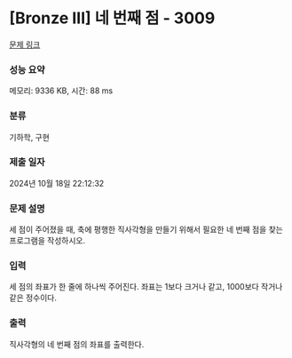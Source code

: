 # [Bronze III] 네 번째 점 - 3009 

[문제 링크](https://www.acmicpc.net/problem/3009) 

### 성능 요약

메모리: 9336 KB, 시간: 88 ms

### 분류

기하학, 구현

### 제출 일자

2024년 10월 18일 22:12:32

### 문제 설명

<p style="user-select: auto !important;">세 점이 주어졌을 때, 축에 평행한 직사각형을 만들기 위해서 필요한 네 번째 점을 찾는 프로그램을 작성하시오.</p>

### 입력 

 <p style="user-select: auto !important;">세 점의 좌표가 한 줄에 하나씩 주어진다. 좌표는 1보다 크거나 같고, 1000보다 작거나 같은 정수이다.</p>

### 출력 

 <p style="user-select: auto !important;">직사각형의 네 번째 점의 좌표를 출력한다.</p>

